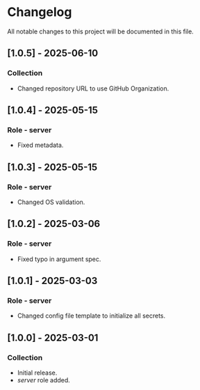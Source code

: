 # Changelog

All notable changes to this project will be documented in this file.

## [1.0.5] - 2025-06-10

### Collection

- Changed repository URL to use GitHub Organization.

## [1.0.4] - 2025-05-15

### Role - server

- Fixed metadata.

## [1.0.3] - 2025-05-15

### Role - server

- Changed OS validation.

## [1.0.2] - 2025-03-06

### Role - server

- Fixed typo in argument spec.

## [1.0.1] - 2025-03-03

### Role - server

- Changed config file template to initialize all secrets.

## [1.0.0] - 2025-03-01

### Collection

- Initial release.
- *server* role added.
